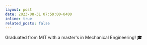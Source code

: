 ```yaml
---
layout: post
date: 2023-08-31 07:59:00-0400
inline: true
related_posts: false
---
```


Graduated from MIT  with a master's in Mechanical Engineering! :mortar_board:
